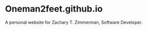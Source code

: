 Oneman2feet.github.io
=====================

A personal website for Zachary T. Zimmerman, Software Developer.